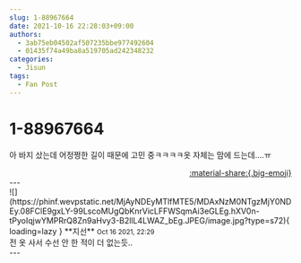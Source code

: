 ```yaml
---
slug: 1-88967664
date: 2021-10-16 22:28:03+09:00
authors:
  - 3ab75eb04502af507235bbe977492604
  - 01435f74a49ba8a519705ad242348232
categories:
  - Jisun
tags:
  - Fan Post
---
```


# 1-88967664

<div class="post-container" markdown="1">
<div class="content-container md-sidebar__scrollwrap" markdown="1">

아 바지 샀는데 어정쩡한 길이 때문에 고민 중ㅋㅋㅋㅋ옷 자체는 맘에 드는데....ㅠ

</div>
</div>

<div style="text-align: right;" markdown="1">
<a href="https://weverse.io/fromis9/fanpost/1-88967664" style="text-align: right;">:material-share:{.big-emoji}</a>
</div>
---

<div class="comments-container md-sidebar__scrollwrap" markdown="1">
<div class="comment" markdown="1">
<div class='id-container' markdown="1">
![](https://phinf.wevpstatic.net/MjAyNDEyMTlfMTE5/MDAxNzM0NTgzMjY0NDEy.08FClE9gxLY-99LscoMUgQbKnrVicLFFWSqmAi3eGLEg.hXV0n-tPyoIqjwYMPRrQ8Zn9aHvy3-B2llL4LWAZ_bEg.JPEG/image.jpg?type=s72){ loading=lazy }
**<span class="artist">지선</span>** <small>Oct 16 2021, 22:29</small><br>
</div>
<div class='comment-body' markdown="1">
전 옷 사서 수선 안 한 적이 더 없는듯..
</div>
</div>
</div>
---
